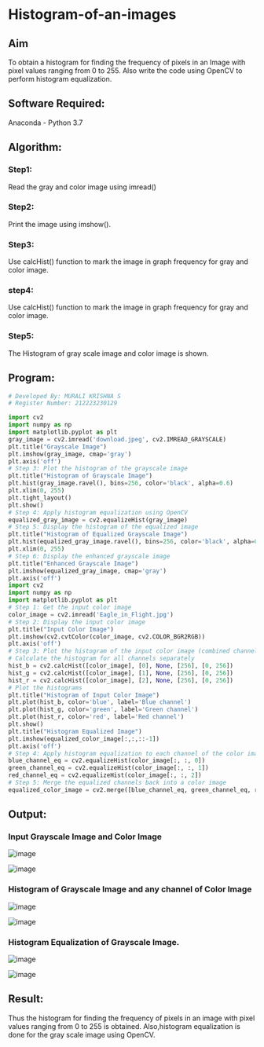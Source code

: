 # Histogram-of-an-images
## Aim
To obtain a histogram for finding the frequency of pixels in an Image with pixel values ranging from 0 to 255. Also write the code using OpenCV to perform histogram equalization.

## Software Required:
Anaconda - Python 3.7

## Algorithm:
### Step1:
Read the gray and color image using imread()

### Step2:
Print the image using imshow().



### Step3:
Use calcHist() function to mark the image in graph frequency for gray and color image.

### step4:
Use calcHist() function to mark the image in graph frequency for gray and color image.

### Step5:
The Histogram of gray scale image and color image is shown.


## Program:
```python
# Developed By: MURALI KRISHNA S
# Register Number: 212223230129

import cv2
import numpy as np
import matplotlib.pyplot as plt
gray_image = cv2.imread('download.jpeg', cv2.IMREAD_GRAYSCALE)
plt.title("Grayscale Image")
plt.imshow(gray_image, cmap='gray')
plt.axis('off')
# Step 3: Plot the histogram of the grayscale image
plt.title("Histogram of Grayscale Image")
plt.hist(gray_image.ravel(), bins=256, color='black', alpha=0.6)
plt.xlim(0, 255)
plt.tight_layout()
plt.show()
# Step 4: Apply histogram equalization using OpenCV
equalized_gray_image = cv2.equalizeHist(gray_image)
# Step 5: Display the histogram of the equalized image
plt.title("Histogram of Equalized Grayscale Image")
plt.hist(equalized_gray_image.ravel(), bins=256, color='black', alpha=0.6)
plt.xlim(0, 255)
# Step 6: Display the enhanced grayscale image
plt.title("Enhanced Grayscale Image")
plt.imshow(equalized_gray_image, cmap='gray')
plt.axis('off')
import cv2
import numpy as np
import matplotlib.pyplot as plt
# Step 1: Get the input color image
color_image = cv2.imread('Eagle_in_Flight.jpg')
# Step 2: Display the input color image
plt.title("Input Color Image")
plt.imshow(cv2.cvtColor(color_image, cv2.COLOR_BGR2RGB))
plt.axis('off')
# Step 3: Plot the histogram of the input color image (combined channels)
# Calculate the histogram for all channels separately
hist_b = cv2.calcHist([color_image], [0], None, [256], [0, 256])
hist_g = cv2.calcHist([color_image], [1], None, [256], [0, 256])
hist_r = cv2.calcHist([color_image], [2], None, [256], [0, 256])
# Plot the histograms
plt.title("Histogram of Input Color Image")
plt.plot(hist_b, color='blue', label='Blue channel')
plt.plot(hist_g, color='green', label='Green channel')
plt.plot(hist_r, color='red', label='Red channel')
plt.show()
plt.title("Histogram Equalized Image")
plt.imshow(equalized_color_image[:,:,::-1])
plt.axis('off')
# Step 4: Apply histogram equalization to each channel of the color image
blue_channel_eq = cv2.equalizeHist(color_image[:, :, 0])
green_channel_eq = cv2.equalizeHist(color_image[:, :, 1])
red_channel_eq = cv2.equalizeHist(color_image[:, :, 2])
# Step 5: Merge the equalized channels back into a color image
equalized_color_image = cv2.merge([blue_channel_eq, green_channel_eq, red_channel_eq])

```
## Output:
### Input Grayscale Image and Color Image
![image](https://github.com/user-attachments/assets/bf77bae5-7943-4654-8082-412c02c4390e)

![image](https://github.com/user-attachments/assets/cde114a0-be2e-44c0-b3cb-fd4968acb102)

### Histogram of Grayscale Image and any channel of Color Image
![image](https://github.com/user-attachments/assets/e53e41e9-4fb6-49fc-9c28-8813218558e2)

![image](https://github.com/user-attachments/assets/2ae0665f-49b9-4965-88db-3b429ce34992)

### Histogram Equalization of Grayscale Image.
![image](https://github.com/user-attachments/assets/032eeb3c-4442-4147-a378-ed11df2ed9d8)

![image](https://github.com/user-attachments/assets/8bdf79dd-eac6-47be-8901-3d2494d779f1)

## Result: 
Thus the histogram for finding the frequency of pixels in an image with pixel values ranging from 0 to 255 is obtained. Also,histogram equalization is done for the gray scale image using OpenCV.
